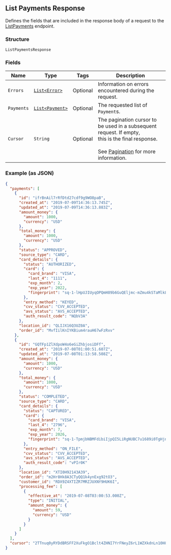 ## List Payments Response

Defines the fields that are included in the response body of
a request to the [ListPayments](#endpoint-payments-listpayments) endpoint.

### Structure

`ListPaymentsResponse`

### Fields

| Name | Type | Tags | Description |
|  --- | --- | --- | --- |
| `Errors` | [`List<Error>`](/doc/models/error.md) | Optional | Information on errors encountered during the request. |
| `Payments` | [`List<Payment>`](/doc/models/payment.md) | Optional | The requested list of `Payment`s. |
| `Cursor` | `String` | Optional | The pagination cursor to be used in a subsequent request. If empty,<br>this is the final response.<br><br>See [Pagination](https://developer.squareup.com/docs/basics/api101/pagination) for more information. |

### Example (as JSON)

```json
{
  "payments": [
    {
      "id": "ifrBnAil7rRfDtd27cdf9g9WO8paB",
      "created_at": "2019-07-09T14:36:13.745Z",
      "updated_at": "2019-07-09T14:36:13.883Z",
      "amount_money": {
        "amount": 1000,
        "currency": "USD"
      },
      "total_money": {
        "amount": 1000,
        "currency": "USD"
      },
      "status": "APPROVED",
      "source_type": "CARD",
      "card_details": {
        "status": "AUTHORIZED",
        "card": {
          "card_brand": "VISA",
          "last_4": "1111",
          "exp_month": 2,
          "exp_year": 2022,
          "fingerprint": "sq-1-lHpUJIUyqOPQmH89b6GuQEljmc-mZmu4kSTaMlkLDkJI7NVjAl4Zirn2sk3OeyVKVA"
        },
        "entry_method": "KEYED",
        "cvv_status": "CVV_ACCEPTED",
        "avs_status": "AVS_ACCEPTED",
        "auth_result_code": "NQbV3A"
      },
      "location_id": "QLIJX16Q3UZ0A",
      "order_id": "MvfIilKnIYKBium4rauH67wFzRxv"
    },
    {
      "id": "GQTFp1ZlXdpoW4o6eGiZhbjosiDFf",
      "created_at": "2019-07-08T01:00:51.607Z",
      "updated_at": "2019-07-08T01:13:58.508Z",
      "amount_money": {
        "amount": 1000,
        "currency": "USD"
      },
      "total_money": {
        "amount": 1000,
        "currency": "USD"
      },
      "status": "COMPLETED",
      "source_type": "CARD",
      "card_details": {
        "status": "CAPTURED",
        "card": {
          "card_brand": "VISA",
          "last_4": "2796",
          "exp_month": 7,
          "exp_year": 2026,
          "fingerprint": "sq-1-TpmjbNBMFdibiIjpQI5LiRgNUBC7u1689i0TgHjnlyHEWYB7tnn-K4QbW4ttvtaqXw"
        },
        "entry_method": "ON_FILE",
        "cvv_status": "CVV_ACCEPTED",
        "avs_status": "AVS_ACCEPTED",
        "auth_result_code": "vPIr0K"
      },
      "location_id": "XTI0H92143A39",
      "order_id": "m2Hr8Hk8A3CTyQQ1k4ynExg92tO3",
      "customer_id": "RDX9Z4XTIZR7MRZJUXNY9HUK6I",
      "processing_fee": [
        {
          "effective_at": "2019-07-08T03:00:53.000Z",
          "type": "INITIAL",
          "amount_money": {
            "amount": 59,
            "currency": "USD"
          }
        }
      ]
    }
  ],
  "cursor": "2TTnuq0yRYDdBRSFF2XuFkgO1Bclt4ZHNI7YrFNeyZ6rL1WZXkdnLn10H8fBIwFKdKW1Af6ifRa"
}
```

